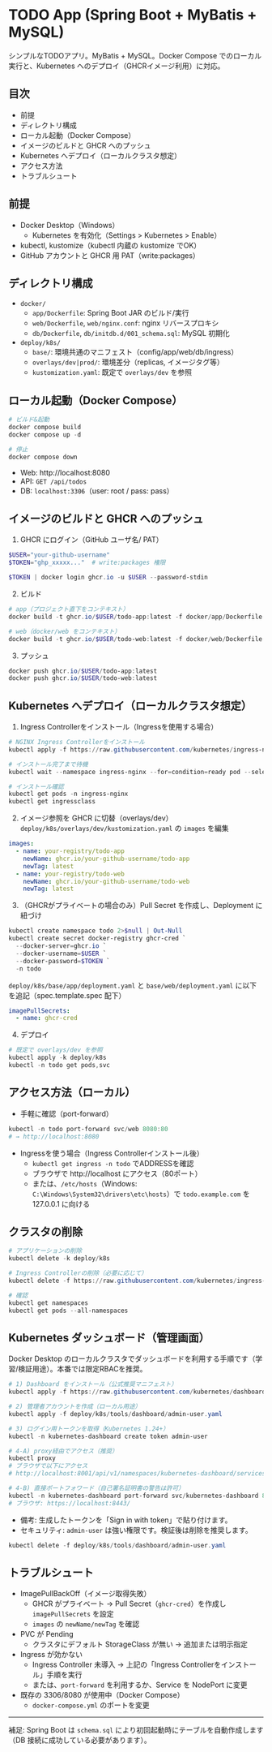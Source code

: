 # TODO App (Spring Boot + MyBatis + MySQL)

シンプルなTODOアプリ。MyBatis + MySQL。Docker Compose でのローカル実行と、Kubernetes へのデプロイ（GHCRイメージ利用）に対応。

## 目次
- 前提
- ディレクトリ構成
- ローカル起動（Docker Compose）
- イメージのビルドと GHCR へのプッシュ
- Kubernetes へデプロイ（ローカルクラスタ想定）
- アクセス方法
- トラブルシュート

## 前提
- Docker Desktop（Windows）
  - Kubernetes を有効化（Settings > Kubernetes > Enable）
- kubectl, kustomize（kubectl 内蔵の kustomize でOK）
- GitHub アカウントと GHCR 用 PAT（write:packages）

## ディレクトリ構成
- `docker/`
  - `app/Dockerfile`: Spring Boot JAR のビルド/実行
  - `web/Dockerfile`, `web/nginx.conf`: nginx リバースプロキシ
  - `db/Dockerfile`, `db/initdb.d/001_schema.sql`: MySQL 初期化
- `deploy/k8s/`
  - `base/`: 環境共通のマニフェスト（config/app/web/db/ingress）
  - `overlays/dev|prod/`: 環境差分（replicas, イメージタグ等）
  - `kustomization.yaml`: 既定で `overlays/dev` を参照

## ローカル起動（Docker Compose）
```powershell
# ビルド&起動
docker compose build
docker compose up -d

# 停止
docker compose down
```
- Web: http://localhost:8080
- API: `GET /api/todos`
- DB: `localhost:3306`（user: root / pass: pass）

## イメージのビルドと GHCR へのプッシュ
1) GHCR にログイン（GitHub ユーザ名/ PAT）
```powershell
$USER="your-github-username"
$TOKEN="ghp_xxxxx..."  # write:packages 権限

$TOKEN | docker login ghcr.io -u $USER --password-stdin
```
2) ビルド
```powershell
# app（プロジェクト直下をコンテキスト）
docker build -t ghcr.io/$USER/todo-app:latest -f docker/app/Dockerfile .

# web（docker/web をコンテキスト）
docker build -t ghcr.io/$USER/todo-web:latest -f docker/web/Dockerfile docker/web
```
3) プッシュ
```powershell
docker push ghcr.io/$USER/todo-app:latest
docker push ghcr.io/$USER/todo-web:latest
```

## Kubernetes へデプロイ（ローカルクラスタ想定）
1) Ingress Controllerをインストール（Ingressを使用する場合）
```powershell
# NGINX Ingress Controllerをインストール
kubectl apply -f https://raw.githubusercontent.com/kubernetes/ingress-nginx/controller-v1.8.2/deploy/static/provider/cloud/deploy.yaml

# インストール完了まで待機
kubectl wait --namespace ingress-nginx --for=condition=ready pod --selector=app.kubernetes.io/component=controller --timeout=120s

# インストール確認
kubectl get pods -n ingress-nginx
kubectl get ingressclass
```

2) イメージ参照を GHCR に切替（overlays/dev）
`deploy/k8s/overlays/dev/kustomization.yaml` の `images` を編集
```yaml
images:
  - name: your-registry/todo-app
    newName: ghcr.io/your-github-username/todo-app
    newTag: latest
  - name: your-registry/todo-web
    newName: ghcr.io/your-github-username/todo-web
    newTag: latest
```
3) （GHCRがプライベートの場合のみ）Pull Secret を作成し、Deployment に紐づけ
```powershell
kubectl create namespace todo 2>$null | Out-Null
kubectl create secret docker-registry ghcr-cred `
  --docker-server=ghcr.io `
  --docker-username=$USER `
  --docker-password=$TOKEN `
  -n todo
```
`deploy/k8s/base/app/deployment.yaml` と `base/web/deployment.yaml` に以下を追記（spec.template.spec 配下）
```yaml
imagePullSecrets:
  - name: ghcr-cred
```
4) デプロイ
```powershell
# 既定で overlays/dev を参照
kubectl apply -k deploy/k8s
kubectl -n todo get pods,svc
```

## アクセス方法（ローカル）
- 手軽に確認（port-forward）
```powershell
kubectl -n todo port-forward svc/web 8080:80
# → http://localhost:8080
```
- Ingressを使う場合（Ingress Controllerインストール後）
  - `kubectl get ingress -n todo` でADDRESSを確認
  - ブラウザで http://localhost にアクセス（80ポート）
  - または、`/etc/hosts`（Windows: `C:\Windows\System32\drivers\etc\hosts`）で `todo.example.com` を 127.0.0.1 に向ける

## クラスタの削除
```powershell
# アプリケーションの削除
kubectl delete -k deploy/k8s

# Ingress Controllerの削除（必要に応じて）
kubectl delete -f https://raw.githubusercontent.com/kubernetes/ingress-nginx/controller-v1.8.2/deploy/static/provider/cloud/deploy.yaml

# 確認
kubectl get namespaces
kubectl get pods --all-namespaces
```

## Kubernetes ダッシュボード（管理画面）
Docker Desktop のローカルクラスタでダッシュボードを利用する手順です（学習/検証用途）。本番では限定RBACを推奨。

```powershell
# 1) Dashboard をインストール（公式推奨マニフェスト）
kubectl apply -f https://raw.githubusercontent.com/kubernetes/dashboard/v2.7.0/aio/deploy/recommended.yaml

# 2) 管理者アカウントを作成（ローカル用途）
kubectl apply -f deploy/k8s/tools/dashboard/admin-user.yaml

# 3) ログイン用トークンを取得（Kubernetes 1.24+）
kubectl -n kubernetes-dashboard create token admin-user

# 4-A) proxy経由でアクセス（推奨）
kubectl proxy
# ブラウザで以下にアクセス
# http://localhost:8001/api/v1/namespaces/kubernetes-dashboard/services/https:kubernetes-dashboard:/proxy/

# 4-B) 直接ポートフォワード（自己署名証明書の警告は許可）
kubectl -n kubernetes-dashboard port-forward svc/kubernetes-dashboard 8443:443
# ブラウザ: https://localhost:8443/
```
- 備考: 生成したトークンを「Sign in with token」で貼り付けます。
- セキュリティ: `admin-user` は強い権限です。検証後は削除を推奨します。

```powershell
kubectl delete -f deploy/k8s/tools/dashboard/admin-user.yaml
```

## トラブルシュート
- ImagePullBackOff（イメージ取得失敗）
  - GHCR がプライベート → Pull Secret（`ghcr-cred`）を作成し `imagePullSecrets` を設定
  - `images` の `newName/newTag` を確認
- PVC が Pending
  - クラスタにデフォルト StorageClass が無い → 追加または明示指定
- Ingress が効かない
  - Ingress Controller 未導入 → 上記の「Ingress Controllerをインストール」手順を実行
  - または、`port-forward` を利用するか、Service を NodePort に変更
- 既存の 3306/8080 が使用中（Docker Compose）
  - `docker-compose.yml` のポートを変更

---
補足: Spring Boot は `schema.sql` により初回起動時にテーブルを自動作成します（DB 接続に成功している必要があります）。 